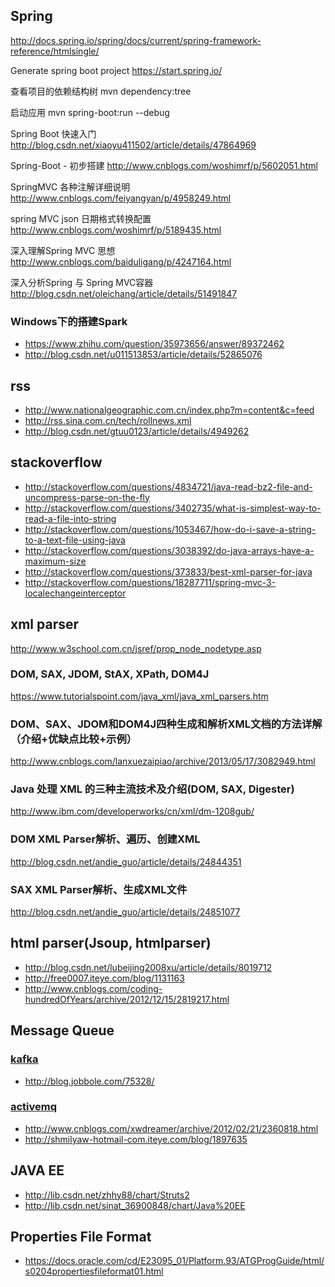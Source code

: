 
## Spring
http://docs.spring.io/spring/docs/current/spring-framework-reference/htmlsingle/

Generate spring boot project
https://start.spring.io/

查看项目的依赖结构树
mvn dependency:tree

启动应用
mvn spring-boot:run --debug

Spring Boot 快速入门
http://blog.csdn.net/xiaoyu411502/article/details/47864969

Spring-Boot - 初步搭建
http://www.cnblogs.com/woshimrf/p/5602051.html

SpringMVC 各种注解详细说明
http://www.cnblogs.com/feiyangyan/p/4958249.html

spring MVC json 日期格式转换配置
http://www.cnblogs.com/woshimrf/p/5189435.html

深入理解Spring MVC 思想
http://www.cnblogs.com/baiduligang/p/4247164.html

深入分析Spring 与 Spring MVC容器
http://blog.csdn.net/oleichang/article/details/51491847



### Windows下的搭建Spark
- https://www.zhihu.com/question/35973656/answer/89372462
- http://blog.csdn.net/u011513853/article/details/52865076


## rss
- http://www.nationalgeographic.com.cn/index.php?m=content&c=feed
- http://rss.sina.com.cn/tech/rollnews.xml
- http://blog.csdn.net/gtuu0123/article/details/4949262

## stackoverflow
- http://stackoverflow.com/questions/4834721/java-read-bz2-file-and-uncompress-parse-on-the-fly
- http://stackoverflow.com/questions/3402735/what-is-simplest-way-to-read-a-file-into-string
- http://stackoverflow.com/questions/1053467/how-do-i-save-a-string-to-a-text-file-using-java
- http://stackoverflow.com/questions/3038392/do-java-arrays-have-a-maximum-size
- http://stackoverflow.com/questions/373833/best-xml-parser-for-java
- http://stackoverflow.com/questions/18287711/spring-mvc-3-localechangeinterceptor


## xml parser
http://www.w3school.com.cn/jsref/prop_node_nodetype.asp
### DOM, SAX, JDOM, StAX, XPath, DOM4J
https://www.tutorialspoint.com/java_xml/java_xml_parsers.htm
### DOM、SAX、JDOM和DOM4J四种生成和解析XML文档的方法详解（介绍+优缺点比较+示例）
http://www.cnblogs.com/lanxuezaipiao/archive/2013/05/17/3082949.html
### Java 处理 XML 的三种主流技术及介绍(DOM, SAX, Digester)
http://www.ibm.com/developerworks/cn/xml/dm-1208gub/
### DOM XML Parser解析、遍历、创建XML
http://blog.csdn.net/andie_guo/article/details/24844351
### SAX XML Parser解析、生成XML文件
http://blog.csdn.net/andie_guo/article/details/24851077

## html parser(Jsoup, htmlparser)
- http://blog.csdn.net/lubeijing2008xu/article/details/8019712
- http://free0007.iteye.com/blog/1131163
- http://www.cnblogs.com/coding-hundredOfYears/archive/2012/12/15/2819217.html


## Message Queue
### [kafka](http://kafka.apache.org/ "kafka")
- http://blog.jobbole.com/75328/

### [activemq](http://activemq.apache.org/ "activemq")
- http://www.cnblogs.com/xwdreamer/archive/2012/02/21/2360818.html
- http://shmilyaw-hotmail-com.iteye.com/blog/1897635


## JAVA EE
- http://lib.csdn.net/zhhy88/chart/Struts2
- http://lib.csdn.net/sinat_36900848/chart/Java%20EE

## Properties File Format
- https://docs.oracle.com/cd/E23095_01/Platform.93/ATGProgGuide/html/s0204propertiesfileformat01.html
